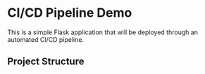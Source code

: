 # CI/CD Pipeline Demo

This is a simple Flask application that will be deployed through an automated CI/CD pipeline.

## Project Structure